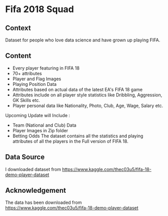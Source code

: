 # Fifa 2018 Squad

## Context
Dataset for people who love data science and have grown up playing FIFA.

## Content
* Every player featuring in FIFA 18
* 70+ attributes
* Player and Flag Images
* Playing Position Data
* Attributes based on actual data of the latest EA's FIFA 18 game
* Attributes include on all player style statistics like Dribbling, Aggression, GK Skills etc.
* Player personal data like Nationality, Photo, Club, Age, Wage, Salary etc.

Upcoming Update will Include :
* Team (National and Club) Data
* Player Images in Zip folder
* Betting Odds
The dataset contains all the statistics and playing attributes of all the players in the Full version of FIFA 18.

## Data Source
I downloaded dataset from https://www.kaggle.com/thec03u5/fifa-18-demo-player-dataset

## Acknowledgement

The data has been downloaded from https://www.kaggle.com/thec03u5/fifa-18-demo-player-dataset 


